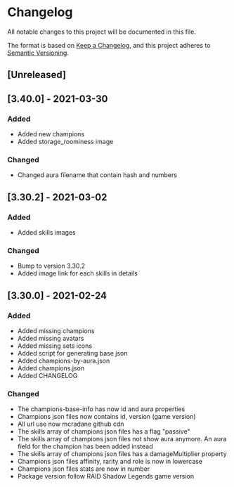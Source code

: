 # Changelog

All notable changes to this project will be documented in this file.

The format is based on [Keep a Changelog](https://keepachangelog.com/en/1.0.0/),
and this project adheres to [Semantic Versioning](https://semver.org/spec/v2.0.0.html).

## [Unreleased]

## [3.40.0] - 2021-03-30

### Added

- Added new champions
- Added storage_roominess image

### Changed

- Changed aura filename that contain hash and numbers

## [3.30.2] - 2021-03-02

### Added

- Added skills images

### Changed

- Bump to version 3.30.2
- Added image link for each skills in details

## [3.30.0] - 2021-02-24

### Added

- Added missing champions
- Added missing avatars
- Added missing sets icons
- Added script for generating base json
- Added champions-by-aura.json
- Added champions.json
- Added CHANGELOG

### Changed

- The champions-base-info has now id and aura properties
- Champions json files now contains id, version (game version)
- All url use now mcradane github cdn
- The skills array of champions json files has a flag "passive"
- The skills array of champions json files not show aura anymore. An aura field for the champion has been added instead
- The skills array of champions json files has a damageMultiplier property
- Champions json files affinity, rarity and role is now in lowercase
- Champions json files stats are now in number
- Package version follow RAID Shadow Legends game version
